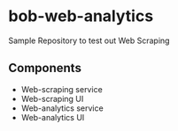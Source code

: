 # bob-web-analytics
Sample Repository to test out Web Scraping 

## Components
- Web-scraping service 
- Web-scraping UI
- Web-analytics service
- Web-analytics UI